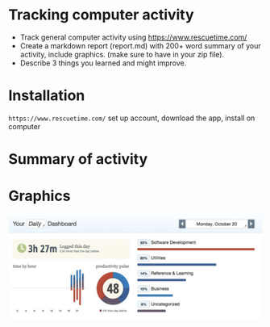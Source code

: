 Tracking computer activity
===============
  - Track general computer activity using https://www.rescuetime.com/ 
  - Create a markdown report (report.md) with 200+ word summary of your activity, include graphics. (make sure to have in your zip file).
  - Describe 3 things you learned and might improve.

  # Installation

  `https://www.rescuetime.com/`
  set up account, download the app, install on computer

  # Summary of activity
  # Graphics
  ![21312312](https://github.com/Expo0911/Tracking-computer-activity/blob/master/10-20-1.png "Activity for Oct 20th")  
